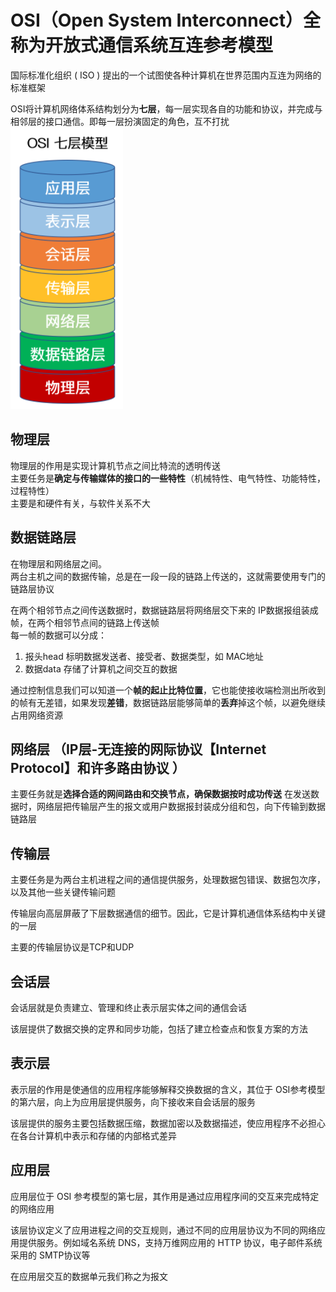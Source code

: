 #  OSI（Open System Interconnect）全称为开放式通信系统互连参考模型
国际标准化组织 ( ISO ) 提出的一个试图使各种计算机在世界范围内互连为网络的标准框架

OSI将计算机网络体系结构划分为**七层**，每一层实现各自的功能和协议，并完成与相邻层的接口通信。即每一层扮演固定的角色，互不打扰
![](../img/OSI.png)

## 物理层
物理层的作用是实现计算机节点之间比特流的透明传送  
主要任务是**确定与传输媒体的接口的一些特性**（机械特性、电气特性、功能特性，过程特性）  
主要是和硬件有关，与软件关系不大  

## 数据链路层
在物理层和网络层之间。  
两台主机之间的数据传输，总是在一段一段的链路上传送的，这就需要使用专门的链路层协议  

在两个相邻节点之间传送数据时，数据链路层将网络层交下来的 IP数据报组装成帧，在两个相邻节点间的链路上传送帧  
每一帧的数据可以分成：
1. 报头head 标明数据发送者、接受者、数据类型，如 MAC地址
2. 数据data 存储了计算机之间交互的数据

通过控制信息我们可以知道一个**帧的起止比特位置**，它也能使接收端检测出所收到的帧有无差错，如果发现**差错**，数据链路层能够简单的**丢弃**掉这个帧，以避免继续占用网络资源

## 网络层 （IP层-无连接的网际协议【Internet Protocol】和许多路由协议 ）
主要任务就是**选择合适的网间路由和交换节点，确保数据按时成功传送**
在发送数据时，网络层把传输层产生的报文或用户数据报封装成分组和包，向下传输到数据链路层

## 传输层
主要任务是为两台主机进程之间的通信提供服务，处理数据包错误、数据包次序，以及其他一些关键传输问题

传输层向高层屏蔽了下层数据通信的细节。因此，它是计算机通信体系结构中关键的一层

主要的传输层协议是TCP和UDP

## 会话层
会话层就是负责建立、管理和终止表示层实体之间的通信会话

该层提供了数据交换的定界和同步功能，包括了建立检查点和恢复方案的方法

## 表示层
表示层的作用是使通信的应用程序能够解释交换数据的含义，其位于 OSI参考模型的第六层，向上为应用层提供服务，向下接收来自会话层的服务

该层提供的服务主要包括数据压缩，数据加密以及数据描述，使应用程序不必担心在各台计算机中表示和存储的内部格式差异

## 应用层
应用层位于 OSI 参考模型的第七层，其作用是通过应用程序间的交互来完成特定的网络应用

该层协议定义了应用进程之间的交互规则，通过不同的应用层协议为不同的网络应用提供服务。例如域名系统 DNS，支持万维网应用的 HTTP 协议，电子邮件系统采用的 SMTP协议等

在应用层交互的数据单元我们称之为报文
